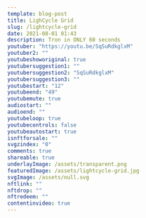 ```yaml
---
template: blog-post
title: LighCycle Grid
slug: /lightcycle-grid
date: 2021-08-01 01:43
description: Tron in ONLY 60 seconds
youtuber: "https://youtu.be/SqSuRdkglxM"
youtuber2: ""
youtubeshoworiginal: true
youtubersuggestion1: ""
youtubersuggestion2: "SqSuRdkglxM"
youtubersuggestion3: ""
youtubestart: "12"
youtubeend: "49"
youtubemute: true
audiostart: ""
audioend: ""
youtubeloop: true
youtubecontrols: false
youtubeautostart: true
isnftforsale: ""
svgzindex: "0"
comments: true
shareable: true
underlayImage: /assets/transparent.png
featuredImage: /assets/lightcycle-grid.jpg
svgImage: /assets/null.svg
nftlink: ""
nftdrop: ""
nftredeem: ""
contentinvideo: true
---
```

<div style="position:relative; top:0; z-index:0; border:0px solid blue; height:100%; width:100vw; overflow:hidden; display:flex; display:grid; place-content:center; ">
<!-- https://youtu.be/sqJdG95juso -->

<!-- <div style="display:flex; justify-content:center; color:#ccc; position:relative; bottom:-20vh;"><a href="/minutes/" title="go back"><button class="back button" style="display:flex; justify-content:center;">Coming Soon</button></a></div>
      </div> -->

      

 <div style="position:absolute; bottom:0; left:0; border:0px solid; z-index:; width:100vw; height:100%; background:; overflow:hidden;">
<img style="width:; max-height:30%; position:absolute; bottom:20px; right:0;" class="character evil" src="/assets/light-cycle-rear.webp" alt="animated content" title="animated content" />
</div>







<!-- XjuLZwlDxh8 -->
</div>
